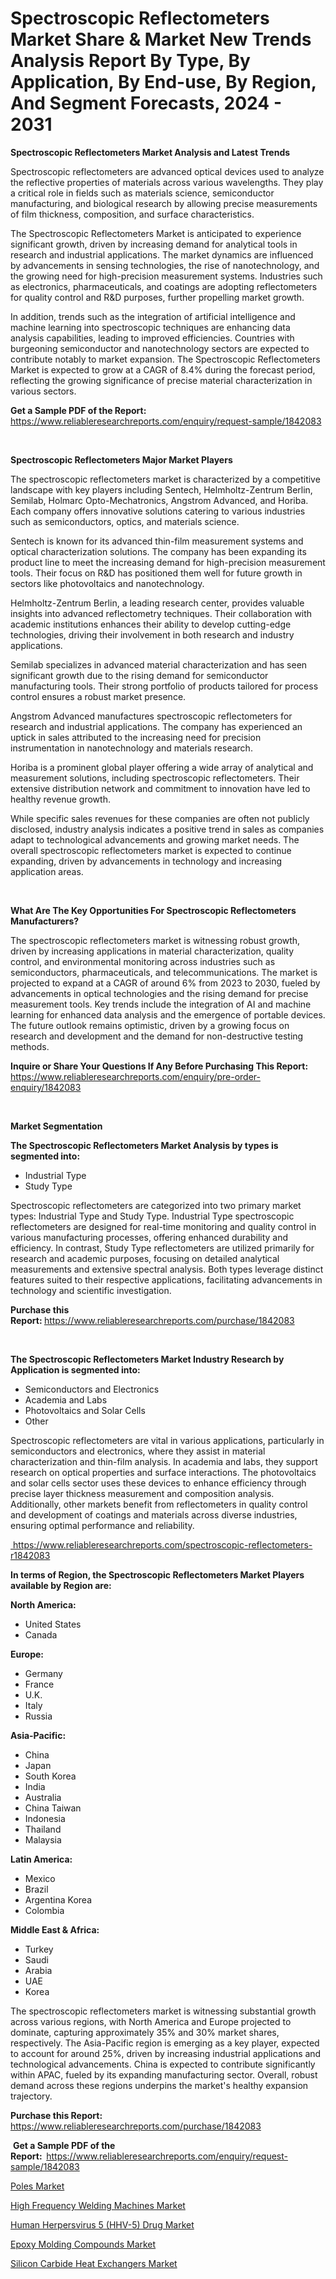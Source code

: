 <p><h1>Spectroscopic Reflectometers Market Share & Market New Trends Analysis Report By Type, By Application, By End-use, By Region, And Segment Forecasts, 2024 - 2031</h1></p><p><strong>Spectroscopic Reflectometers Market Analysis and Latest Trends</strong></p>
<p><p>Spectroscopic reflectometers are advanced optical devices used to analyze the reflective properties of materials across various wavelengths. They play a critical role in fields such as materials science, semiconductor manufacturing, and biological research by allowing precise measurements of film thickness, composition, and surface characteristics.</p><p>The Spectroscopic Reflectometers Market is anticipated to experience significant growth, driven by increasing demand for analytical tools in research and industrial applications. The market dynamics are influenced by advancements in sensing technologies, the rise of nanotechnology, and the growing need for high-precision measurement systems. Industries such as electronics, pharmaceuticals, and coatings are adopting reflectometers for quality control and R&D purposes, further propelling market growth.</p><p>In addition, trends such as the integration of artificial intelligence and machine learning into spectroscopic techniques are enhancing data analysis capabilities, leading to improved efficiencies. Countries with burgeoning semiconductor and nanotechnology sectors are expected to contribute notably to market expansion. The Spectroscopic Reflectometers Market is expected to grow at a CAGR of 8.4% during the forecast period, reflecting the growing significance of precise material characterization in various sectors.</p></p>
<p><strong>Get a Sample PDF of the Report:&nbsp;</strong> <a href="https://www.reliableresearchreports.com/enquiry/request-sample/1842083?utm_campaign=118&utm_medium=2&utm_source=Github&utm_content=ia&utm_term=16102024&utm_id=spectroscopic-reflectometers">https://www.reliableresearchreports.com/enquiry/request-sample/1842083</a></p>
<p>&nbsp;</p>
<p><strong>Spectroscopic Reflectometers Major Market Players</strong></p>
<p><p>The spectroscopic reflectometers market is characterized by a competitive landscape with key players including Sentech, Helmholtz-Zentrum Berlin, Semilab, Holmarc Opto-Mechatronics, Angstrom Advanced, and Horiba. Each company offers innovative solutions catering to various industries such as semiconductors, optics, and materials science.</p><p>Sentech is known for its advanced thin-film measurement systems and optical characterization solutions. The company has been expanding its product line to meet the increasing demand for high-precision measurement tools. Their focus on R&D has positioned them well for future growth in sectors like photovoltaics and nanotechnology.</p><p>Helmholtz-Zentrum Berlin, a leading research center, provides valuable insights into advanced reflectometry techniques. Their collaboration with academic institutions enhances their ability to develop cutting-edge technologies, driving their involvement in both research and industry applications.</p><p>Semilab specializes in advanced material characterization and has seen significant growth due to the rising demand for semiconductor manufacturing tools. Their strong portfolio of products tailored for process control ensures a robust market presence.</p><p>Angstrom Advanced manufactures spectroscopic reflectometers for research and industrial applications. The company has experienced an uptick in sales attributed to the increasing need for precision instrumentation in nanotechnology and materials research.</p><p>Horiba is a prominent global player offering a wide array of analytical and measurement solutions, including spectroscopic reflectometers. Their extensive distribution network and commitment to innovation have led to healthy revenue growth.</p><p>While specific sales revenues for these companies are often not publicly disclosed, industry analysis indicates a positive trend in sales as companies adapt to technological advancements and growing market needs. The overall spectroscopic reflectometers market is expected to continue expanding, driven by advancements in technology and increasing application areas.</p></p>
<p>&nbsp;</p>
<p><strong>What Are The Key Opportunities For Spectroscopic Reflectometers Manufacturers?</strong></p>
<p><p>The spectroscopic reflectometers market is witnessing robust growth, driven by increasing applications in material characterization, quality control, and environmental monitoring across industries such as semiconductors, pharmaceuticals, and telecommunications. The market is projected to expand at a CAGR of around 6% from 2023 to 2030, fueled by advancements in optical technologies and the rising demand for precise measurement tools. Key trends include the integration of AI and machine learning for enhanced data analysis and the emergence of portable devices. The future outlook remains optimistic, driven by a growing focus on research and development and the demand for non-destructive testing methods.</p></p>
<p><strong>Inquire or Share Your Questions If Any Before Purchasing This Report:</strong> <a href="https://www.reliableresearchreports.com/enquiry/pre-order-enquiry/1842083?utm_campaign=118&utm_medium=2&utm_source=Github&utm_content=ia&utm_term=16102024&utm_id=spectroscopic-reflectometers">https://www.reliableresearchreports.com/enquiry/pre-order-enquiry/1842083</a></p>
<p>&nbsp;</p>
<p><strong>Market Segmentation</strong></p>
<p><strong>The Spectroscopic Reflectometers Market Analysis by types is segmented into:</strong></p>
<p><ul><li>Industrial Type</li><li>Study Type</li></ul></p>
<p><p>Spectroscopic reflectometers are categorized into two primary market types: Industrial Type and Study Type. Industrial Type spectroscopic reflectometers are designed for real-time monitoring and quality control in various manufacturing processes, offering enhanced durability and efficiency. In contrast, Study Type reflectometers are utilized primarily for research and academic purposes, focusing on detailed analytical measurements and extensive spectral analysis. Both types leverage distinct features suited to their respective applications, facilitating advancements in technology and scientific investigation.</p></p>
<p><strong>Purchase this Report:&nbsp;</strong><a href="https://www.reliableresearchreports.com/purchase/1842083?utm_campaign=118&utm_medium=2&utm_source=Github&utm_content=ia&utm_term=16102024&utm_id=spectroscopic-reflectometers">https://www.reliableresearchreports.com/purchase/1842083</a></p>
<p>&nbsp;</p>
<p><strong>The Spectroscopic Reflectometers Market Industry Research by Application is segmented into:</strong></p>
<p><ul><li>Semiconductors and Electronics</li><li>Academia and Labs</li><li>Photovoltaics and Solar Cells</li><li>Other</li></ul></p>
<p><p>Spectroscopic reflectometers are vital in various applications, particularly in semiconductors and electronics, where they assist in material characterization and thin-film analysis. In academia and labs, they support research on optical properties and surface interactions. The photovoltaics and solar cells sector uses these devices to enhance efficiency through precise layer thickness measurement and composition analysis. Additionally, other markets benefit from reflectometers in quality control and development of coatings and materials across diverse industries, ensuring optimal performance and reliability.</p></p>
<p><a href="https://www.reliableresearchreports.com/spectroscopic-reflectometers-r1842083?utm_campaign=118&utm_medium=2&utm_source=Github&utm_content=ia&utm_term=16102024&utm_id=spectroscopic-reflectometers">&nbsp;https://www.reliableresearchreports.com/spectroscopic-reflectometers-r1842083</a></p>
<p><strong>In terms of Region, the Spectroscopic Reflectometers Market Players available by Region are:</strong></p>
<p>
    <p> <strong> North America: </strong>
        <ul>
            <li>United States</li>
            <li>Canada</li>
        </ul>
        </p> 
    <p> <strong> Europe: </strong>
        <ul>
            <li>Germany</li>
            <li>France</li>
            <li>U.K.</li>
            <li>Italy</li>
            <li>Russia</li>
        </ul>
        </p> 
    <p> <strong> Asia-Pacific: </strong>
        <ul>
            <li>China</li>
            <li>Japan</li>
            <li>South Korea</li>
            <li>India</li>
            <li>Australia</li>
            <li>China Taiwan</li>
            <li>Indonesia</li>
            <li>Thailand</li>
            <li>Malaysia</li>
        </ul>
        </p> 
    <p> <strong> Latin America: </strong>
        <ul>
            <li>Mexico</li>
            <li>Brazil</li>
            <li>Argentina Korea</li>
            <li>Colombia</li>
        </ul>
        </p> 
    <p> <strong> Middle East & Africa: </strong>
        <ul>
            <li>Turkey</li>
            <li>Saudi</li>
            <li>Arabia</li>
            <li>UAE</li>
            <li>Korea</li>
        </ul>
    </p>
    </p>
<p><p>The spectroscopic reflectometers market is witnessing substantial growth across various regions, with North America and Europe projected to dominate, capturing approximately 35% and 30% market shares, respectively. The Asia-Pacific region is emerging as a key player, expected to account for around 25%, driven by increasing industrial applications and technological advancements. China is expected to contribute significantly within APAC, fueled by its expanding manufacturing sector. Overall, robust demand across these regions underpins the market's healthy expansion trajectory.</p></p>
<p><strong>Purchase this Report: </strong><a href="https://www.reliableresearchreports.com/purchase/1842083?utm_campaign=118&utm_medium=2&utm_source=Github&utm_content=ia&utm_term=16102024&utm_id=spectroscopic-reflectometers">https://www.reliableresearchreports.com/purchase/1842083</a></p>
<p>&nbsp;<strong>Get a Sample PDF of the Report:&nbsp;&nbsp;</strong><a href="https://www.reliableresearchreports.com/enquiry/request-sample/1842083?utm_campaign=118&utm_medium=2&utm_source=Github&utm_content=ia&utm_term=16102024&utm_id=spectroscopic-reflectometers">https://www.reliableresearchreports.com/enquiry/request-sample/1842083</a></p>
<p><strong></strong></p>
<p><p><a href="https://www.linkedin.com/pulse/digital-transformation-poles-industry-market-opportunities-rneuf?utm_campaign=118&utm_medium=2&utm_source=Github&utm_content=ia&utm_term=16102024&utm_id=spectroscopic-reflectometers">Poles Market</a></p><p><a href="https://issuu.com/reportprime-2/docs/high-frequency-welding-machines-mar_6e01afcfd3b337?utm_campaign=118&utm_medium=2&utm_source=Github&utm_content=ia&utm_term=16102024&utm_id=spectroscopic-reflectometers">High Frequency Welding Machines Market</a></p><p><a href="https://github.com/MatthewHernandez403/Market-Research-Report-List-1/blob/main/human-herpersvirus-5-hhv-5-drug-market.md?utm_campaign=118&utm_medium=2&utm_source=Github&utm_content=ia&utm_term=16102024&utm_id=spectroscopic-reflectometers">Human Herpersvirus 5 (HHV-5) Drug Market</a></p><p><a href="https://www.linkedin.com/pulse/epoxy-molding-compounds-market-research-report-exploring-size-zq75f?utm_campaign=118&utm_medium=2&utm_source=Github&utm_content=ia&utm_term=16102024&utm_id=spectroscopic-reflectometers">Epoxy Molding Compounds Market</a></p><p><a href="https://issuu.com/reportprime-2/docs/silicon-carbide-heat-exchangers-mar_0b64883e956244?utm_campaign=118&utm_medium=2&utm_source=Github&utm_content=ia&utm_term=16102024&utm_id=spectroscopic-reflectometers">Silicon Carbide Heat Exchangers Market</a></p></p>